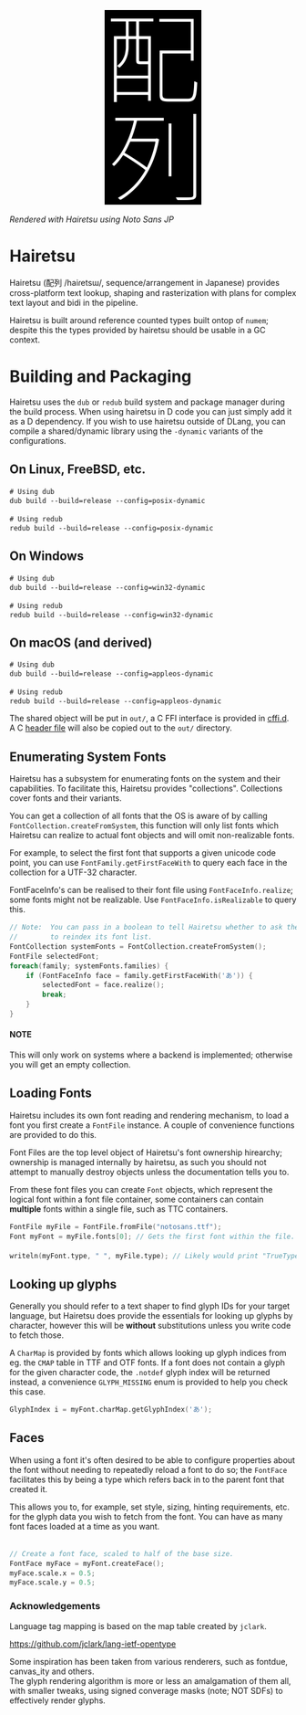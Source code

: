 <p align="center">
    <img src="hairetsu.png" alt="NuMem" style="height: 50%; max-height: 512px; width: auto;">
</p>  

*Rendered with Hairetsu using Noto Sans JP*

# Hairetsu
Hairetsu (配列 /haiɾetsɯ/, sequence/arrangement in Japanese) provides cross-platform text 
lookup, shaping and rasterization with plans for complex text layout and bidi in the pipeline.

Hairetsu is built around reference counted types built ontop of `numem`; despite this the types provided
by hairetsu should be usable in a GC context.

# Building and Packaging
Hairetsu uses the `dub` or `redub` build system and package manager during the build process.
When using hairetsu in D code you can just simply add it as a D dependency.
If you wish to use hairetsu outside of DLang, you can compile a shared/dynamic library using the `-dynamic` variants
of the configurations.

## On Linux, FreeBSD, etc.
```
# Using dub
dub build --build=release --config=posix-dynamic

# Using redub
redub build --build=release --config=posix-dynamic
```

## On Windows
```
# Using dub
dub build --build=release --config=win32-dynamic

# Using redub
redub build --build=release --config=win32-dynamic
```

## On macOS (and derived)
```
# Using dub
dub build --build=release --config=appleos-dynamic

# Using redub
redub build --build=release --config=appleos-dynamic
```

The shared object will be put in `out/`, a C FFI interface is provided in [cffi.d](source/hairetsu/cffi.d).
A C [header file](res/hairetsu.h) will also be copied out to the `out/` directory.

## Enumerating System Fonts

Hairetsu has a subsystem for enumerating fonts on the system and their capabilities.
To facilitate this, Hairetsu provides "collections". Collections cover fonts and their variants.

You can get a collection of all fonts that the OS is aware of by calling `FontCollection.createFromSystem`,
this function will only list fonts which Hairetsu can realize to actual font objects and will omit non-realizable fonts.

For example, to select the first font that supports a given unicode code point, 
you can use `FontFamily.getFirstFaceWith` to query each face in the collection for a UTF-32 character.

FontFaceInfo's can be realised to their font file using `FontFaceInfo.realize`; some fonts might not be
realizable. Use `FontFaceInfo.isRealizable` to query this.

```d
// Note:  You can pass in a boolean to tell Hairetsu whether to ask the OS
//        to reindex its font list.
FontCollection systemFonts = FontCollection.createFromSystem();
FontFile selectedFont;
foreach(family; systemFonts.families) {
    if (FontFaceInfo face = family.getFirstFaceWith('あ')) {
        selectedFont = face.realize();
        break;
    }
}
```

#### NOTE
This will only work on systems where a backend is implemented; otherwise you will get an empty collection.

## Loading Fonts

Hairetsu includes its own font reading and rendering mechanism, to load a font you first create a `FontFile` instance.
A couple of convenience functions are provided to do this.

Font Files are the top level object of Hairetsu's font ownership hirearchy; ownership is managed internally by hairetsu,
as such you should not attempt to manually destroy objects unless the documentation tells you to.

From these font files you can create `Font` objects, which represent the logical font within a font file container,
some containers can contain **multiple** fonts within a single file, such as TTC containers.

```d
FontFile myFile = FontFile.fromFile("notosans.ttf");
Font myFont = myFile.fonts[0]; // Gets the first font within the file.

writeln(myFont.type, " ", myFile.type); // Likely would print "TrueType SFNT"
```

## Looking up glyphs

Generally you should refer to a text shaper to find glyph IDs for your target language,
but Hairetsu does provide the essentials for looking up glyphs by character, however this
will be **without** substitutions unless you write code to fetch those.

A `CharMap` is provided by fonts which allows looking up glyph indices from eg. the `CMAP`
table in TTF and OTF fonts. If a font does not contain a glyph for the given character code,
the `.notdef` glyph index will be returned instead, a convenience `GLYPH_MISSING` enum is provided
to help you check this case.

```d
GlyphIndex i = myFont.charMap.getGlyphIndex('あ');
```

## Faces
When using a font it's often desired to be able to configure properties about the font without needing
to repeatedly reload a font to do so; the `FontFace` facilitates this by being a type which refers
back in to the parent font that created it.

This allows you to, for example, set style, sizing, hinting requirements, etc. for the glyph data
you wish to fetch from the font. You can have as many font faces loaded at a time as you want.

```d

// Create a font face, scaled to half of the base size.
FontFace myFace = myFont.createFace();
myFace.scale.x = 0.5;
myFace.scale.y = 0.5;
```

### Acknowledgements
Language tag mapping is based on the map table created by `jclark`.

https://github.com/jclark/lang-ietf-opentype

Some inspiration has been taken from various renderers, such as fontdue, canvas_ity and others.  
The glyph rendering algorithm is more or less an amalgamation of them all, with smaller tweaks,
using signed converage masks (note; NOT SDFs) to effectively render glyphs.